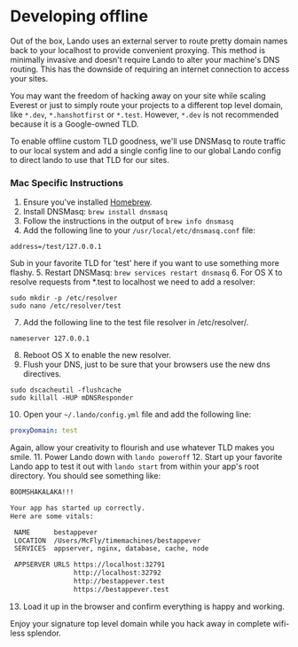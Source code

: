 Developing offline
==================

Out of the box, Lando uses an external server to route pretty domain names back to your localhost to provide convenient proxying. This method is minimally invasive and doesn't require Lando to alter your machine's DNS routing. This has the downside of requiring an internet connection to access your sites.

You may want the freedom of hacking away on your site while scaling Everest or just to simply route your projects to a different top level domain, like `*.dev`, `*.hanshotfirst` or `*.test`. However, `*.dev` is not recommended because it is a Google-owned TLD.

To enable offline custom TLD goodness, we'll use DNSMasq to route traffic to our local system and add a single config line to our global Lando config to direct lando to use that TLD for our sites.

### Mac Specific Instructions
1. Ensure you've installed [Homebrew](https://brew.sh/).
2. Install DNSMasq: `brew install dnsmasq`
3. Follow the instructions in the output of `brew info dnsmasq`
4. Add the following line to your `/usr/local/etc/dnsmasq.conf` file:
```
address=/test/127.0.0.1
```
Sub in your favorite TLD for 'test' here if you want to use something more flashy.
5. Restart DNSMasq: `brew services restart dnsmasq`
6. For OS X to resolve requests from *.test to localhost we need to add a resolver:
```
sudo mkdir -p /etc/resolver
sudo nano /etc/resolver/test
```
7. Add the following line to the test file resolver in /etc/resolver/.
```
nameserver 127.0.0.1
```
8. Reboot OS X to enable the new resolver.
9. Flush your DNS, just to be sure that your browsers use the new dns
directives.
```
sudo dscacheutil -flushcache
sudo killall -HUP mDNSResponder
```
10. Open your `~/.lando/config.yml` file and add the following line:
```yaml
proxyDomain: test
```
Again, allow your creativity to flourish and use whatever TLD makes you smile.
11. Power Lando down with `lando poweroff`
12. Start up your favorite Lando app to test it out with `lando start` from within your app's root directory. You should see something like:

```bash
BOOMSHAKALAKA!!!

Your app has started up correctly.
Here are some vitals:

 NAME      bestappever
 LOCATION  /Users/McFly/timemachines/bestappever
 SERVICES  appserver, nginx, database, cache, node

 APPSERVER URLS https://localhost:32791
                http://localhost:32792
                http://bestappever.test
                https://bestappever.test
```
13. Load it up in the browser and confirm everything is happy and working.

Enjoy your signature top level domain while you hack away in complete wifi-less splendor.
